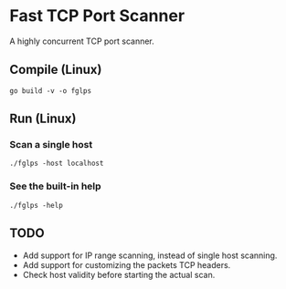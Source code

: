 # Fast TCP Port Scanner

A highly concurrent TCP port scanner.

## Compile (Linux)
`go build -v -o fglps`

## Run (Linux)

### Scan a single host
`./fglps -host localhost`

### See the built-in help
`./fglps -help`

## TODO
- Add support for IP range scanning, instead of single host scanning.
- Add support for customizing the packets TCP headers.
- Check host validity before starting the actual scan.
